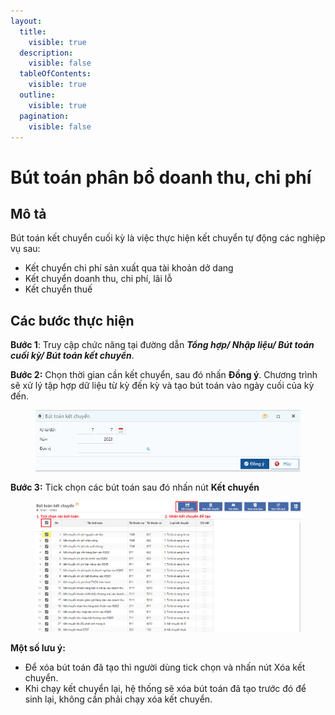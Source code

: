 ```yaml
---
layout:
  title:
    visible: true
  description:
    visible: false
  tableOfContents:
    visible: true
  outline:
    visible: true
  pagination:
    visible: false
---
```


# Bút toán phân bổ doanh thu, chi phí

## Mô tả

Bút toán kết chuyển cuối kỳ là việc thực hiện kết chuyển tự động các nghiệp vụ sau:

* Kết chuyển chi phí sản xuất qua tài khoản dở dang
* Kết chuyển doanh thu, chi phí, lãi lỗ
* Kết chuyển thuế

## **Các bước thực hiện**

**Bước 1**: Truy cập chức năng tại đường dẫn _**Tổng hợp/ Nhập liệu/ Bút toán cuối kỳ/ Bút toán kết chuyển**_.

**Bước 2:** Chọn thời gian cần kết chuyển, sau đó nhấn **Đồng ý**. Chương trình sẽ xử lý tập hợp dữ liệu từ kỳ đến kỳ và tạo bút toán vào ngày cuối của kỳ đến.

<figure><img src="../../.gitbook/assets/image (196).png" alt=""><figcaption></figcaption></figure>

**Bước 3:** Tick chọn các bút toán sau đó nhấn nút **Kết chuyển**

<figure><img src="../../.gitbook/assets/image (197).png" alt=""><figcaption></figcaption></figure>

**Một số lưu ý:**

* Để xóa bút toán đã tạo thì người dùng tick chọn và nhấn nút Xóa kết chuyển.
* Khi chạy kết chuyển lại, hệ thống sẽ xóa bút toán đã tạo trước đó để sinh lại, không cần phải chạy xóa kết chuyển.
